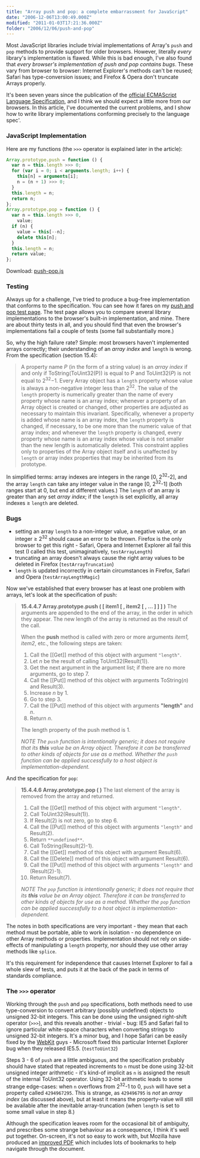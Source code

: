 ```yaml
---
title: "Array push and pop: a complete embarrassment for JavaScript"
date: "2006-12-06T13:00:49.000Z"
modified: "2011-01-03T17:21:36.000Z"
folder: "2006/12/06/push-and-pop"
---
```


Most JavaScript libraries include trivial implementations of Array's `push` and `pop` methods to provide support for older browsers. However, literally _every_ library's implementation is flawed. While this is bad enough, I've also found that _every browser's implementation of push and pop contains bugs_. These vary from browser to browser: Internet Explorer's methods can't be reused; Safari has type-conversion issues; and Firefox & Opera don't truncate Arrays properly.

It's been seven years since the publication of the [official ECMAScript Language Specification](http://www.ecma-international.org/publications/standards/Ecma-262.htm), and I think we should expect a little more from our browsers. In this article, I've documented the current problems, and I show how to write library implementations conforming precisely to the language spec'.

### JavaScript Implementation

Here are my functions (the `>>>` operator is explained later in the article):

```js
Array.prototype.push = function () {
  var n = this.length >>> 0;
  for (var i = 0; i < arguments.length; i++) {
    this[n] = arguments[i];
    n = (n + 1) >>> 0;
  }
  this.length = n;
  return n;
};
Array.prototype.pop = function () {
  var n = this.length >>> 0,
    value;
  if (n) {
    value = this[--n];
    delete this[n];
  }
  this.length = n;
  return value;
};
```

Download: [push-pop.js](https://hexmen.com/code/push-pop.js)

### Testing

Always up for a challenge, I've tried to produce a bug-free implementation that conforms to the specification. You can see how it fares on my [push and pop test page](https://hexmen.com/tests/pushpop.html). The test page allows you to compare several library implementations to the browser's built-in implementation, and mine. There are about thirty tests in all, and you should find that even the browser's implementations fail a couple of tests (some fail substantially more.)

So, why the high failure rate? Simple: most browsers haven't implemented arrays correctly; their understanding of an _array index_ and `length` is wrong. From the specification (section 15.4):

> A property name _P_ (in the form of a string value) is an _array index_ if and only if ToString(ToUint32(P)) is equal to P and ToUint32(_P_) is not equal to 2<sup>32</sup>−1. Every Array object has a `length` property whose value is always a non-negative integer less than 2<sup>32</sup>. The value of the `length` property is numerically greater than the name of every property whose name is an array index; whenever a property of an Array object is created or changed, other properties are adjusted as necessary to maintain this invariant. Specifically, whenever a property is added whose name is an array index, the `length` property is changed, if necessary, to be one more than the numeric value of that array index; and whenever the `length` property is changed, every property whose name is an array index whose value is not smaller than the new length is automatically deleted. This constraint applies only to properties of the Array object itself and is unaffected by `length` or array index properties that may be inherited from its prototype.

In simplified terms: array indexes are integers in the range \[0, 2<sup>32</sup>\-2\], and the array `length` can take any integer value in the range \[0, 2<sup>32</sup>\-1\] (both ranges start at 0, but end at different values.) The `length` of an array is greater than any set _array index_; if the `length` is set explicitly, all array indexes ≥ `length` are deleted.

### Bugs

- setting an array `length` to a non-integer value, a negative value, or an integer ≥ 2<sup>32</sup> should cause an error to be thrown. Firefox is the only browser to get this right - Safari, Opera and Internet Explorer all fail this test (I called this test, unimaginatively, `testArrayLength`)
- truncating an array doesn't always cause the right array values to be deleted in Firefox (`testArrayTruncation`)
- `length` is updated incorrectly in certain circumstances in Firefox, Safari and Opera (`testArrayLengthMagic`)

Now we've established that every browser has at least one problem with arrays, let's look at the specification of push:

> **15.4.4.7 Array.prototype.push ( \[ item1 \[ , item2 \[ , … \] \] \] )** The arguments are appended to the end of the array, in the order in which they appear. The new length of the array is returned as the result of the call.
>
> When the **push** method is called with zero or more arguments _item1, item2_, etc., the following steps are taken:
>
> 1.  Call the \[\[Get\]\] method of this object with argument `"length"`.
> 2.  Let _n_ be the result of calling ToUint32(Result(1)).
> 3.  Get the next argument in the argument list; if there are no more arguments, go to step 7.
> 4.  Call the \[\[Put\]\] method of this object with arguments ToString(_n_) and Result(3).
> 5.  Increase _n_ by 1.
> 6.  Go to step 3.
> 7.  Call the \[\[Put\]\] method of this object with arguments **"length"** and _n_.
> 8.  Return _n_.
>
> The length property of the push method is 1.
>
> _NOTE_ _The `push` function is intentionally generic; it does not require that its **this** value be an Array object. Therefore it can be transferred to other kinds of objects for use as a method. Whether the `push` function can be applied successfully to a host object is implementation-dependent._

And the specification for `pop`:

> **15.4.4.6 Array.prototype.pop ( )** The last element of the array is removed from the array and returned.
>
> 1.  Call the \[\[Get\]\] method of this object with argument `"length"`.
> 2.  Call ToUint32(Result(1)).
> 3.  If Result(2) is not zero, go to step 6.
> 4.  Call the \[\[Put\]\] method of this object with arguments `"length"` and Result(2).
> 5.  Return `**undefined**`.
> 6.  Call ToString(Result(2)-1).
> 7.  Call the \[\[Get\]\] method of this object with argument Result(6).
> 8.  Call the \[\[Delete\]\] method of this object with argument Result(6).
> 9.  Call the \[\[Put\]\] method of this object with arguments `"length"` and (Result(2)-1).
> 10. Return Result(7).
>
> _NOTE_ _The `pop` function is intentionally generic; it does not require that its **this** value be an Array object. Therefore it can be transferred to other kinds of objects for use as a method. Whether the `pop` function can be applied successfully to a host object is implementation-dependent._

The notes in both specifications are very important - they mean that each method must be portable, able to work in isolation - no dependence on other Array methods or properties. Implementation should not rely on side-effects of manipulating a `length` property, nor should they use other array methods like `splice`.

It's this requirement for independence that causes Internet Explorer to fail a whole slew of tests, and puts it at the back of the pack in terms of standards compliance.

### The `>>>` operator

Working through the `push` and `pop` specifications, both methods need to use type-conversion to convert arbitrary (possibly undefined) objects to unsigned 32-bit integers. This can be done using the unsigned right-shift operator (`>>>`), and this reveals another - trivial - bug: IE5 and Safari fail to ignore particular white-space characters when converting strings to unsigned 32-bit integers. It's a minor bug, and I hope Safari can be easily fixed by the [WebKit](https://webkit.org/) guys - Microsoft fixed this particular Internet Explorer bug when they released IE5.5. (`testToUint32`)

Steps 3 - 6 of `push` are a little ambiguous, and the specification probably should have stated that repeated increments to `n` must be done using 32-bit unsigned integer arithmetic - it's kind-of implicit as `n` is assigned the result of the internal ToUint32 operator. Using 32-bit arithmetic leads to some strange edge-cases: when `n` overflows from 2<sup>32</sup>\-1 to 0, `push` will have set a property called `4294967295`. This is strange, as `429496795` is _not_ an _array index_ (as discussed above), but at least it means the property-value will still be available after the inevitable array-truncation (when `length` is set to some small value in step 8.)

Although the specification leaves room for the occasional bit of ambiguity, and prescribes some strange behaviour as a consequence, I think it's well put together. On-screen, it's not so easy to work with, but Mozilla have produced an [improved PDF](https://www-archive.mozilla.org/js/language/E262-3.pdf "Mozilla's improved ECMAScript Language Specification PDF") which includes lots of bookmarks to help navigate through the document.
